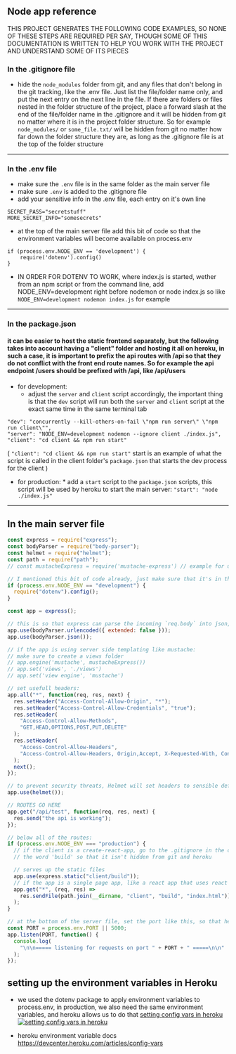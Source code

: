 ## Node app reference

THIS PROJECT GENERATES THE FOLLOWING CODE EXAMPLES,
SO NONE OF THESE STEPS ARE REQUIRED PER SAY, THOUGH SOME OF THIS DOCUMENTATION IS WRITTEN TO HELP YOU WORK WITH THE PROJECT AND UNDERSTAND SOME OF ITS PIECES

### In the .gitignore file

- hide the `node_modules` folder from git, and any files that don't belong in the git tracking, like the .env file. Just list the file/folder name only, and put the next entry on the next line in the file. If there are folders or files nested in the folder structure of the project, place a forward slash at the end of the file/folder name in the .gitignore and it will be hidden from git no matter where it is in the project folder structure. So for example `node_modules/` or `some_file.txt/` will be hidden from git no matter how far down the folder structure they are, as long as the .gitignore file is at the top of the folder structure

---

### In the .env file

- make sure the `.env` file is in the same folder as the main server file
- make sure `.env` is added to the .gitignore file
- add your sensitive info in the .env file, each entry on it's own line

```
SECRET_PASS="secretstuff"
MORE_SECRET_INFO="somesecrets"
```

- at the top of the main server file add this bit of code so that the environment variables will become available on process.env

```
if (process.env.NODE_ENV == 'development') {
    require('dotenv').config()
}
```

- IN ORDER FOR DOTENV TO WORK, where index.js is started, wether from an npm script or from the command line,
  add NODE_ENV=development right before nodemon or node index.js so like `NODE_ENV=development nodemon index.js` for example

---

### In the package.json

#### it can be easier to host the static frontend separately, but the following takes into account having a "client" folder and hosting it all on heroku, in such a case, it is important to prefix the api routes with /api so that they do not conflict with the front end route names. So for example the api endpoint /users should be prefixed with /api, like /api/users

- for development:
  - adjust the `server` and `client` script accordingly, the important thing is that the `dev` script will run both the `server` and `client` script at the exact same time in the same terminal tab

```
"dev": "concurrently --kill-others-on-fail \"npm run server\" \"npm run client\"",
"server": "NODE_ENV=development nodemon --ignore client ./index.js",
"client": "cd client && npm run start"
```

( `"client": "cd client && npm run start"` start is an example of what the script is called in the client folder's `package.json` that starts the dev process for the client )

- for production: \* add a `start` script to the `package.json` scripts, this script will be used by heroku to start the main server: `"start": "node ./index.js"`

---

## In the main server file

```javascript
const express = require("express");
const bodyParser = require("body-parser");
const helmet = require("helmet");
const path = require("path");
// const mustacheExpress = require('mustache-express') // example for using server side views

// I mentioned this bit of code already, just make sure that it's in the server once at the top of the file
if (process.env.NODE_ENV == "development") {
  require("dotenv").config();
}

const app = express();

// this is so that express can parse the incoming `req.body` into json, somewhere at the top of the server file:
app.use(bodyParser.urlencoded({ extended: false }));
app.use(bodyParser.json());

// if the app is using server side templating like mustache:
// make sure to create a views folder
// app.engine('mustache', mustacheExpress())
// app.set('views', './views')
// app.set('view engine', 'mustache')

// set usefull headers:
app.all("*", function(req, res, next) {
  res.setHeader("Access-Control-Allow-Origin", "*");
  res.setHeader("Access-Control-Allow-Credentials", "true");
  res.setHeader(
    "Access-Control-Allow-Methods",
    "GET,HEAD,OPTIONS,POST,PUT,DELETE"
  );
  res.setHeader(
    "Access-Control-Allow-Headers",
    "Access-Control-Allow-Headers, Origin,Accept, X-Requested-With, Content-Type, Access-Control-Request-Method, Access-Control-Request-Headers, Authorization"
  );
  next();
});

// to prevent security threats, Helmet will set headers to sensible defaults, and allows tweaking them as needed:
app.use(helmet());

// ROUTES GO HERE
app.get("/api/test", function(req, res, next) {
  res.send("the api is working");
});

// below all of the routes:
if (process.env.NODE_ENV === "production") {
  // if the client is a create-react-app, go to the .gitignore in the client folder, and take out
  // the word 'build' so that it isn't hidden from git and heroku

  // serves up the static files
  app.use(express.static("client/build"));
  // if the app is a single page app, like a react app that uses react router for example
  app.get("*", (req, res) =>
    res.sendFile(path.join(__dirname, "client", "build", "index.html"))
  );
}

// at the bottom of the server file, set the port like this, so that heroku can set the port when the server is being hosted there
const PORT = process.env.PORT || 5000;
app.listen(PORT, function() {
  console.log(
    "\n\n===== listening for requests on port " + PORT + " =====\n\n"
  );
});
```

## setting up the environment variables in Heroku

- we used the dotenv package to apply environment variables to process.env, in production, we also need the same environment variables, and heroku allows us to do that
  [setting config vars in heroku](https://postimg.cc/wyCzb2wD)
  [![setting config vars in heroku](https://i.postimg.cc/D0Zz0Ysp/321-imported-1443570183-321-imported-1443554644-389-original.png)](https://postimg.cc/wyCzb2wD)

- heroku environment variable docs https://devcenter.heroku.com/articles/config-vars
